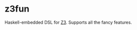 z3fun
=====

Haskell-embedded DSL for [Z3][1]. Supports all the fancy features.

[1]: http://rise4fun.com/Z3/
